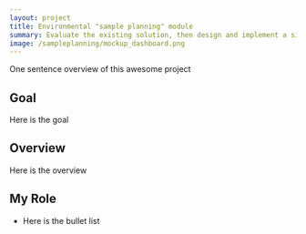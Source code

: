 ```yaml
---
layout: project
title: Environmental "sample planning" module
summary: Evaluate the existing solution, then design and implement a single, consolidated module for all customers that is less overwhelming and easier to understand.
image: /sampleplanning/mockup_dashboard.png
---
```

One sentence overview of this awesome project

## Goal
Here is the goal

## Overview
Here is the overview

## My Role
* Here is the bullet list
